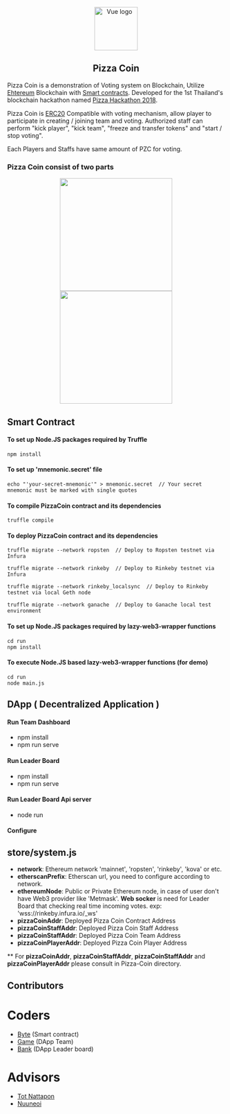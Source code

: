 <p align="center"><a href="#" target="_blank" rel="noopener noreferrer"><img width="100" src="https://raw.githubusercontent.com/totiz/LiveDashboard/dev/images/Pizza_Hackathon_Logo.png" alt="Vue logo"></a></p>

<h2 align="center">Pizza Coin</h2>

Pizza Coin is a demonstration of Voting system on Blockchain, Utilize <a href="https://www.ethereum.org/">Ehtereum</a> Blockchain with <a href="https://solidity.readthedocs.io/">Smart contracts</a>. Developed for the 1st Thailand's blockchain hackathon named <a href="https://www.facebook.com/events/205814763443058/">Pizza Hackathon 2018</a>.

Pizza Coin is <a href="https://en.wikipedia.org/wiki/ERC-20">ERC20</a> Compatible with voting mechanism, allow player to participate in creating / joining team and voting. Authorized staff can perform "kick player", "kick team", "freeze and transfer tokens" and "start / stop voting".

Each Players and Staffs have same amount of PZC for voting.

### Pizza Coin consist of two parts
<p align="center">
  <a href="#" target="_blank">
    <img width="260px" src="https://raw.githubusercontent.com/totiz/LiveDashboard/dev/images/ethereum-smart-contract.jpeg">
  </a> 
  <a href="#" target="_blank">
    <img width="260px" src="https://raw.githubusercontent.com/totiz/LiveDashboard/dev/images/DApp.png">
  </a>
</p>

## Smart Contract
#### To set up Node.JS packages required by Truffle
```
npm install
```

#### To set up 'mnemonic.secret' file
```
echo "'your-secret-mnemonic'" > mnemonic.secret  // Your secret mnemonic must be marked with single quotes
```

#### To compile PizzaCoin contract and its dependencies
```
truffle compile
```

#### To deploy PizzaCoin contract and its dependencies
```
truffle migrate --network ropsten  // Deploy to Ropsten testnet via Infura
```

```
truffle migrate --network rinkeby  // Deploy to Rinkeby testnet via Infura
```

```
truffle migrate --network rinkeby_localsync  // Deploy to Rinkeby testnet via local Geth node
```

```
truffle migrate --network ganache  // Deploy to Ganache local test environment
```

#### To set up Node.JS packages required by lazy-web3-wrapper functions
```
cd run
npm install
```

#### To execute Node.JS based lazy-web3-wrapper functions (for demo)
```
cd run
node main.js
```


## DApp ( Decentralized Application )

#### Run Team Dashboard
- npm install
- npm run serve

#### Run Leader Board
- npm install
- npm run serve

#### Run Leader Board Api server
- node run

#### Configure
## store/system.js
- **network**: Ethereum network 'mainnet', 'ropsten', 'rinkeby', 'kova' or etc.
- **etherscanPrefix**: Etherscan url, you need to configure according to network.
- **ethereumNode**: Public or Private Ethereum node, in case of user don't have Web3 provider like 'Metmask'. **Web socker** is need for Leader Board that checking real time incoming votes. exp: 'wss://rinkeby.infura.io/_ws'
- **pizzaCoinAddr**: Deployed Pizza Coin Contract Address
- **pizzaCoinStaffAddr**: Deployed Pizza Coin Staff Address
- **pizzaCoinStaffAddr**: Deployed Pizza Coin Team Address
- **pizzaCoinPlayerAddr**: Deployed Pizza Coin Player Address

** For **pizzaCoinAddr**, **pizzaCoinStaffAddr**, **pizzaCoinStaffAddr** and **pizzaCoinPlayerAddr** please consult in Pizza-Coin directory.


## Contributors

# Coders
- <a href="https://github.com/serial-coder">Byte</a> (Smart contract)
- <a href="https://github.com/teerapat1739">Game</a> (DApp Team)
- <a href="https://github.com/zent-bank">Bank</a> (DApp Leader board)

# Advisors
- <a href="https://github.com/totiz?tab=repositories">Tot Nattapon </a>
- <a href="https://nuuneoi.com/">Nuuneoi</a>

